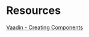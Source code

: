 # Resources

[Vaadin - Creating Components](https://vaadin.com/docs/latest/flow/create-ui/creating-components)